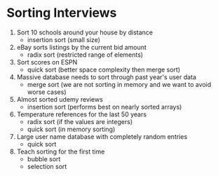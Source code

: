 # Sorting Interviews

1. Sort 10 schools around your house by distance
   - insertion sort (small size)
2. eBay sorts listings by the current bid amount
   - radix sort (restricted range of elements)
3. Sort scores on ESPN
   - quick sort (better space complexity then merge sort)
4. Massive database needs to sort through past year's user data
   - merge sort (we are not sorting in memory and we want to avoid worse cases)
5. Almost sorted udemy reviews
   - insertion sort (performs best on nearly sorted arrays)
6. Temperature references for the last 50 years
   - radix sort (if the values are integers)
   - quick sort (in memory sorting)
7. Large user name database with completely random entries
   - quick sort
8. Teach sorting for the first time
   - bubble sort
   - selection sort
